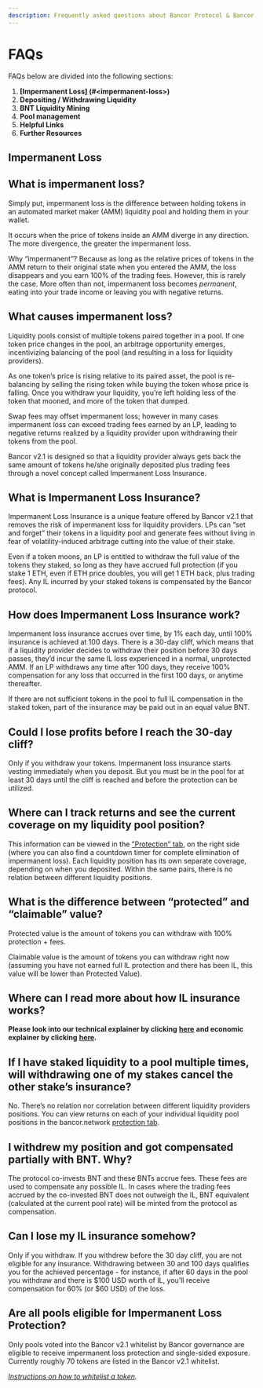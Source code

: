 ```yaml
---
description: Frequently asked questions about Bancor Protocol & Bancor v2.1.
---
```


# FAQs

FAQs below are divided into the following sections:

1. **\[Impermanent Loss\] \(\#&lt;impermanent-loss&gt;\)**
2. **Depositing / Withdrawing Liquidity**
3. **BNT Liquidity Mining**
4. **Pool management**
5. **Helpful Links**
6. **Further Resources**

## **Impermanent Loss**

## **What is impermanent loss?**

Simply put, impermanent loss is the difference between holding tokens in an automated market maker \(AMM\) liquidity pool and holding them in your wallet.

It occurs when the price of tokens inside an AMM diverge in any direction. The more divergence, the greater the impermanent loss.

Why “impermanent”? Because as long as the relative prices of tokens in the AMM return to their original state when you entered the AMM, the loss disappears and you earn 100% of the trading fees. However, this is rarely the case. More often than not, impermanent loss becomes _permanent_, eating into your trade income or leaving you with negative returns. 

## What causes impermanent loss?

Liquidity pools consist of multiple tokens paired together in a pool. If one token price changes in the pool, an arbitrage opportunity emerges, incentivizing balancing of the pool \(and resulting in a loss for liquidity providers\). 

As one token’s price is rising relative to its paired asset, the pool is re-balancing by selling the rising token while buying the token whose price is falling. Once you withdraw your liquidity, you’re left holding less of the token that mooned, and more of the token that dumped.

Swap fees may offset impermanent loss; however in many cases impermanent loss can exceed trading fees earned by an LP, leading to negative returns realized by a liquidity provider upon withdrawing their tokens from the pool. 

Bancor v2.1 is designed so that a liquidity provider always gets back the same amount of tokens he/she originally deposited plus trading fees through a novel concept called Impermanent Loss Insurance.

## What is Impermanent Loss Insurance?

Impermanent Loss Insurance is a unique feature offered by Bancor v2.1 that removes the risk of impermanent loss for liquidity providers. LPs can “set and forget” their tokens in a liquidity pool and generate fees without living in fear of volatility-induced arbitrage cutting into the value of their stake.

Even if a token moons, an LP is entitled to withdraw the full value of the tokens they staked, so long as they have accrued full protection \(if you stake 1 ETH, even if ETH price doubles, you will get 1 ETH back, plus trading fees\). Any IL incurred by your staked tokens is compensated by the Bancor protocol.

## How does Impermanent Loss Insurance work?

Impermanent loss insurance accrues over time, by 1% each day, until 100% insurance is achieved at 100 days. There is a 30-day cliff, which means that if a liquidity provider decides to withdraw their position before 30 days passes, they’d incur the same IL loss experienced in a normal, unprotected AMM. If an LP withdraws any time after 100 days, they receive 100% compensation for any loss that occurred in the first 100 days, or anytime thereafter. 

If there are not sufficient tokens in the pool to full IL compensation in the staked token, part of the insurance may be paid out in an equal value BNT.

## **Could I lose profits before I reach the 30-day cliff**?

Only if you withdraw your tokens. Impermanent loss insurance starts vesting immediately when you deposit. But you must be in the pool for at least 30 days until the cliff is reached and before the protection can be utilized.

## **Where can I track returns and see the current coverage on my liquidity pool position?**

This information can be viewed in the [”Protection” tab](https://app.bancor.network/eth/protection), on the right side \(where you can also find a countdown timer for complete elimination of impermanent loss\). Each liquidity position has its own separate coverage, depending on when you deposited. Within the same pairs, there is no relation between different liquidity positions.

## **What is the difference between “protected” and “claimable” value?**

Protected value is the amount of tokens you can withdraw with 100% protection + fees.

Claimable value is the amount of tokens you can withdraw right now \(assuming you have not earned full IL protection and there has been IL, this value will be lower than Protected Value\).

## **Where can I read more about how IL insurance works?**

**Please look into our technical explainer by clicking** [**here**](https://drive.google.com/file/d/16EY7FUeS4MXnFjSf-KCgdE-Xyj4re27G/view) **and economic explainer by clicking** [**here**](https://drive.google.com/file/d/1en044m2wchn85aQBcoVx2elmxEYd5kEA/view)**.**

## **If I have staked liquidity to a pool multiple times, will withdrawing one of my stakes cancel the other stake’s insurance?**

No. There’s no relation nor correlation between different liquidity providers positions. You can view returns on each of your individual liquidity pool positions in the bancor.network [protection tab](https://app.bancor.network/eth/protection).

## **I withdrew my position and got compensated partially with BNT. Why?**

The protocol co-invests BNT and these BNTs accrue fees. These fees are used to compensate any possible IL. In cases where the trading fees accrued by the co-invested BNT does not outweigh the IL, BNT equivalent \(calculated at the current pool rate\) will be minted from the protocol as compensation.

## **Can I lose my IL insurance somehow?**

Only if you withdraw. If you withdrew before the 30 day cliff, you are not eligible for any insurance. Withdrawing between 30 and 100 days qualifies you for the achieved percentage - for instance, if after 60 days in the pool you withdraw and there is $100 USD worth of IL, you’ll receive compensation for 60% \(or $60 USD\) of the loss.

## **Are all pools eligible for Impermanent Loss Protection?**

Only pools voted into the Bancor v2.1 whitelist by Bancor governance are eligible to receive impermanent loss protection and single-sided exposure. Currently roughly 70 tokens are listed in the Bancor v2.1 whitelist. 

[_Instructions on how to whitelist a token_](https://bancor.medium.com/how-to-whitelist-a-token-on-bancor-v2-1-c867b82675d4)_._

